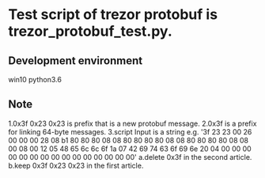 # Test script of trezor protobuf is trezor_protobuf_test.py.

## Development environment
win10
python3.6

## Note
1.0x3f 0x23 0x23 is prefix that is a new protobuf message.
2.0x3f is a prefix for linking 64-byte messages.
3.script Input is a string e.g.
    '3f 23 23 00  26 00 00 00  28 08 b1 80  80 80 08 08  80 80 80 80  08 08 80 80  80 80 08 08  00 08 00 12 05 48 65 6c  6c 6f 1a 07  42 69 74 63  6f 69 6e 20  04 00 00 00  00 00 00 00  00 00 00 00  00 00 00 00'
    a.delete 0x3f in the second article.
    b.keep 0x3f 0x23 0x23 in the first article.